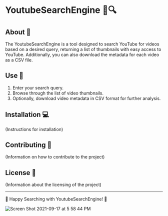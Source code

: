 # YoutubeSearchEngine 🎥🔍

## About 📖
The YoutubeSearchEngine is a tool designed to search YouTube for videos based on a desired query, returning a list of thumbnails with easy access to YouTube. Additionally, you can also download the metadata for each video as a CSV file.

## Use 🚀
1. Enter your search query.
2. Browse through the list of video thumbnails.
3. Optionally, download video metadata in CSV format for further analysis.

## Installation 💻
(Instructions for installation)

## Contributing 🤝
(Information on how to contribute to the project)

## License 📄
(Information about the licensing of the project)

---

🔎 Happy Searching with YoutubeSearchEngine! 🚀




![Screen Shot 2021-09-17 at 5 58 44 PM](https://user-images.githubusercontent.com/35624908/133866855-be65523a-e789-4f75-8d74-ec9e6e17c58f.png)
